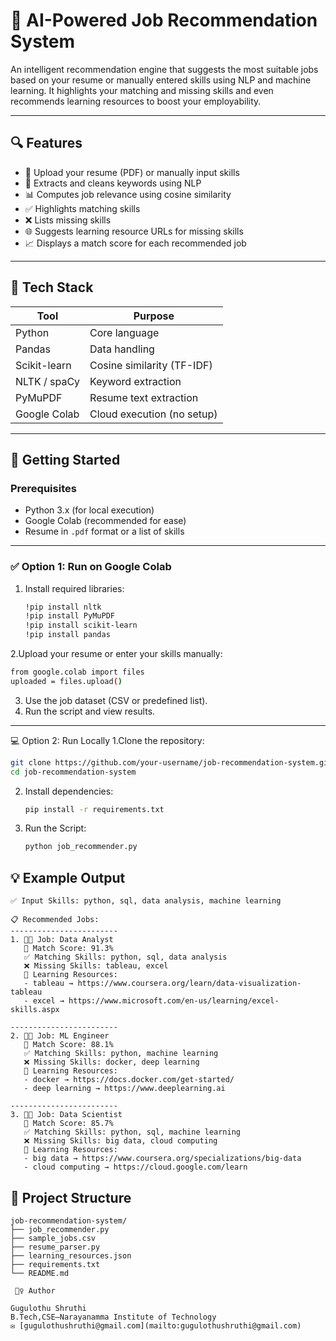 # 🤖 AI-Powered Job Recommendation System

An intelligent recommendation engine that suggests the most suitable jobs based on your resume or manually entered skills using NLP and machine learning. It highlights your matching and missing skills and even recommends learning resources to boost your employability.

---

## 🔍 Features

- 📄 Upload your resume (PDF) or manually input skills  
- 🧠 Extracts and cleans keywords using NLP  
- 📊 Computes job relevance using cosine similarity  
- ✅ Highlights matching skills  
- ❌ Lists missing skills  
- 🌐 Suggests learning resource URLs for missing skills  
- 📈 Displays a match score for each recommended job  

---

## 🧰 Tech Stack

| Tool         | Purpose                        |
|--------------|--------------------------------|
| Python       | Core language                  |
| Pandas       | Data handling                  |
| Scikit-learn | Cosine similarity (TF-IDF)     |
| NLTK / spaCy | Keyword extraction             |
| PyMuPDF      | Resume text extraction         |
| Google Colab | Cloud execution (no setup)     |

---

## 🚀 Getting Started

### Prerequisites
- Python 3.x (for local execution)
- Google Colab (recommended for ease)
- Resume in `.pdf` format or a list of skills

---

### ✅ Option 1: Run on Google Colab

1. Install required libraries:

   ```bash
   !pip install nltk
   !pip install PyMuPDF
   !pip install scikit-learn
   !pip install pandas
   ```

2.Upload your resume or enter your skills manually:

   ```bash
from google.colab import files
uploaded = files.upload()
   ```

3. Use the job dataset (CSV or predefined list).
4. Run the script and view results.

---
💻 Option 2: Run Locally
1.Clone the repository:

   ```bash
  git clone https://github.com/your-username/job-recommendation-system.git
cd job-recommendation-system

   ```

2. Install dependencies:

   ```bash
   pip install -r requirements.txt
   ```

3. Run the Script:

   ```bash
   python job_recommender.py
   ```



## 💡 Example Output


```
✅ Input Skills: python, sql, data analysis, machine learning

📋 Recommended Jobs:
------------------------
1. 🧑‍💼 Job: Data Analyst  
   🎯 Match Score: 91.3%  
   ✅ Matching Skills: python, sql, data analysis  
   ❌ Missing Skills: tableau, excel  
   📘 Learning Resources:  
   - tableau → https://www.coursera.org/learn/data-visualization-tableau  
   - excel → https://www.microsoft.com/en-us/learning/excel-skills.aspx  

------------------------
2. 🧑‍💼 Job: ML Engineer  
   🎯 Match Score: 88.1%  
   ✅ Matching Skills: python, machine learning  
   ❌ Missing Skills: docker, deep learning  
   📘 Learning Resources:  
   - docker → https://docs.docker.com/get-started/  
   - deep learning → https://www.deeplearning.ai  

------------------------
3. 🧑‍💼 Job: Data Scientist  
   🎯 Match Score: 85.7%  
   ✅ Matching Skills: python, sql, machine learning  
   ❌ Missing Skills: big data, cloud computing  
   📘 Learning Resources:  
   - big data → https://www.coursera.org/specializations/big-data  
   - cloud computing → https://cloud.google.com/learn  

```

## 📂 Project Structure

```
job-recommendation-system/
├── job_recommender.py
├── sample_jobs.csv
├── resume_parser.py
├── learning_resources.json
├── requirements.txt
└── README.md

```
```
 🙋‍♀️ Author

Gugulothu Shruthi
B.Tech,CSE—Narayanamma Institute of Technology  
✉️ [gugulothushruthi@gmail.com](mailto:gugulothushruthi@gmail.com)


